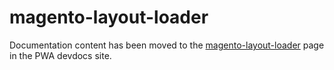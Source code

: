 # magento-layout-loader

Documentation content has been moved to the [magento-layout-loader][] page in the PWA devdocs site.

[magento-layout-loader]: https://magento-research.github.io/pwa-studio/pwa-buildpack/reference/layout-loader/
